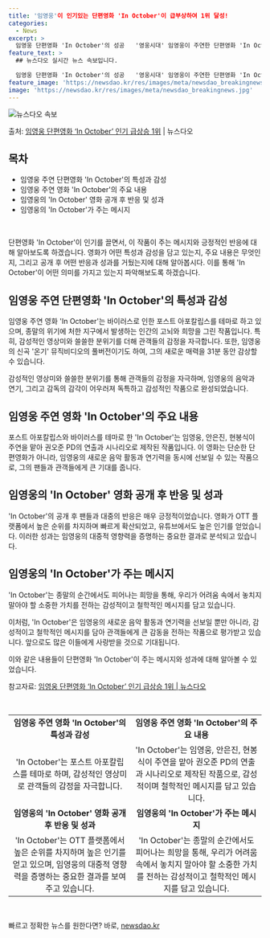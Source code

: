 ```yaml
---
title: '임영웅'이 인기있는 단편영화 'In October'이 급부상하여 1위 달성!
categories:
  - News
excerpt: >
  임영웅 단편영화 'In October'의 성공   '영웅시대' 임영웅이 주연한 단편영화 'In October…
feature_text: >
  ## 뉴스다오 실시간 뉴스 속보입니다.

  임영웅 단편영화 'In October'의 성공   '영웅시대' 임영웅이 주연한 단편영화 'In October…
feature_image: 'https://newsdao.kr/res/images/meta/newsdao_breakingnews.jpg'
image: 'https://newsdao.kr/res/images/meta/newsdao_breakingnews.jpg'
---
```


![뉴스다오 속보](https://newsdao.kr/res/images/meta/newsdao_breakingnews.jpg)

<p>출처: <a href="https://newsdao.kr/4778" rel="dofollow">임영웅 단편영화 ‘In October’ 인기 급상승 1위</a> | 뉴스다오</p>

<h2 data-ke-size="size26">목차</h2>
<ul>
    <li>임영웅 주연 단편영화 'In October'의 특성과 감성</li>
    <li>임영웅 주연 영화 'In October'의 주요 내용</li>
    <li>임영웅의 'In October' 영화 공개 후 반응 및 성과</li>
    <li>임영웅의 'In October'가 주는 메시지</li>
</ul>
<p data-ke-size="size16">&nbsp;</p>

단편영화 'In October'이 인기를 끌면서, 이 작품이 주는 메시지와 긍정적인 반응에 대해 알아보도록 하겠습니다. 영화가 어떤 특성과 감성을 담고 있는지, 주요 내용은 무엇인지, 그리고 공개 후 어떤 반응과 성과를 거뒀는지에 대해 알아봅시다. 이를 통해 'In October'이 어떤 의미를 가지고 있는지 파악해보도록 하겠습니다. 

<h2 data-ke-size="size24">임영웅 주연 단편영화 'In October'의 특성과 감성</h2>
임영웅 주연 영화 'In October'는 바이러스로 인한 포스트 아포칼립스를 테마로 하고 있으며, 종말의 위기에 처한 지구에서 발생하는 인간의 고뇌와 희망을 그린 작품입니다. 특히, 감성적인 영상미와 쓸쓸한 분위기를 더해 관객들의 감정을 자극합니다. 또한, 임영웅의 신곡 '온기' 뮤직비디오의 풀버전이기도 하여, 그의 새로운 매력을 31분 동안 감상할 수 있습니다.

감성적인 영상미와 쓸쓸한 분위기를 통해 관객들의 감정을 자극하며, 임영웅의 음악과 연기, 그리고 감독의 감각이 어우러져 독특하고 감성적인 작품으로 완성되었습니다. 

<h2 data-ke-size="size24">임영웅 주연 영화 'In October'의 주요 내용</h2>
포스트 아포칼립스와 바이러스를 테마로 한 'In October'는 임영웅, 안은진, 현봉식이 주연을 맡아 권오준 PD의 연출과 시나리오로 제작된 작품입니다. 이 영화는 단순한 단편영화가 아니라, 임영웅의 새로운 음악 활동과 연기력을 동시에 선보일 수 있는 작품으로, 그의 팬들과 관객들에게 큰 기대를 줍니다. 

<h2 data-ke-size="size24">임영웅의 'In October' 영화 공개 후 반응 및 성과</h2>
'In October'의 공개 후 팬들과 대중의 반응은 매우 긍정적이었습니다. 영화가 OTT 플랫폼에서 높은 순위를 차지하며 빠르게 확산되었고, 유튜브에서도 높은 인기를 얻었습니다. 이러한 성과는 임영웅의 대중적 영향력을 증명하는 중요한 결과로 분석되고 있습니다.

<h2 data-ke-size="size24">임영웅의 'In October'가 주는 메시지</h2>
'In October'는 종말의 순간에서도 피어나는 희망을 통해, 우리가 어려움 속에서 놓치지 말아야 할 소중한 가치를 전하는 감성적이고 철학적인 메시지를 담고 있습니다.

이처럼, 'In October'은 임영웅의 새로운 음악 활동과 연기력을 선보일 뿐만 아니라, 감성적이고 철학적인 메시지를 담아 관객들에게 큰 감동을 전하는 작품으로 평가받고 있습니다. 앞으로도 많은 이들에게 사랑받을 것으로 기대됩니다. 

이와 같은 내용들이 단편영화 'In October'이 주는 메시지와 성과에 대해 알아볼 수 있었습니다.

참고자료: <a href="https://newsdao.kr/4778">임영웅 단편영화 ‘In October’ 인기 급상승 1위 | 뉴스다오</a>

<p data-ke-size="size16">&nbsp;</p>

<table>
<tbody>
<tr>
<td style="text-align: center; height: 17px;"><b>임영웅 주연 영화 'In October'의 특성과 감성</b></td>
<td style="text-align: center; height: 17px;"><b>임영웅 주연 영화 'In October'의 주요 내용</b></td>
</tr>
<tr>
<td style="text-align: center; height: 17px;">'In October'는 포스트 아포칼립스를 테마로 하며, 감성적인 영상미로 관객들의 감정을 자극합니다.</td>
<td style="text-align: center; height: 17px;">'In October'는 임영웅, 안은진, 현봉식이 주연을 맡아 권오준 PD의 연출과 시나리오로 제작된 작품으로, 감성적이며 철학적인 메시지를 담고 있습니다.</td>
</tr>
<tr>
<td style="text-align: center; height: 17px;"><b>임영웅의 'In October' 영화 공개 후 반응 및 성과</b></td>
<td style="text-align: center; height: 17px;"><b>임영웅의 'In October'가 주는 메시지</b></td>
</tr>
<tr>
<td style="text-align: center; height: 17px;">'In October'는 OTT 플랫폼에서 높은 순위를 차지하며 높은 인기를 얻고 있으며, 임영웅의 대중적 영향력을 증명하는 중요한 결과를 보여주고 있습니다.</td>
<td style="text-align: center; height: 17px;">'In October'는 종말의 순간에서도 피어나는 희망을 통해, 우리가 어려움 속에서 놓치지 말아야 할 소중한 가치를 전하는 감성적이고 철학적인 메시지를 담고 있습니다.</td>
</tr>
</tbody>
</table>
<p data-ke-size="size16">&nbsp;</p> 

빠르고 정확한 뉴스를 원한다면? 바로, <a href="https://newsdao.kr" rel="dofollow">newsdao.kr</a>


